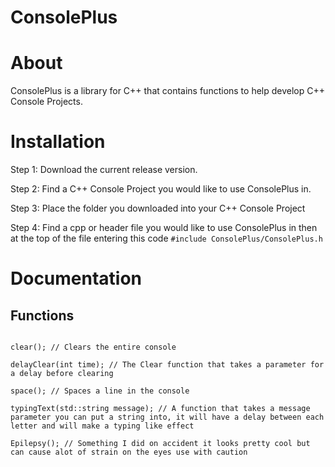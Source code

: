 # ConsolePlus

<h1>About</h1>

ConsolePlus is a library for C++ that contains functions to help develop C++ Console Projects.

<h1> Installation </h1>

Step 1: Download the current release version.

Step 2: Find a C++ Console Project you would like to use ConsolePlus in.

Step 3: Place the folder you downloaded into your C++ Console Project

Step 4: Find a cpp or header file you would like to use ConsolePlus in then at the top of the file entering this code ``` #include ConsolePlus/ConsolePlus.h ```



<h1> Documentation </h1>

<h2> Functions </h2>

```

clear(); // Clears the entire console

delayClear(int time); // The Clear function that takes a parameter for a delay before clearing

space(); // Spaces a line in the console

typingText(std::string message); // A function that takes a message parameter you can put a string into, it will have a delay between each letter and will make a typing like effect

Epilepsy(); // Something I did on accident it looks pretty cool but can cause alot of strain on the eyes use with caution

```
